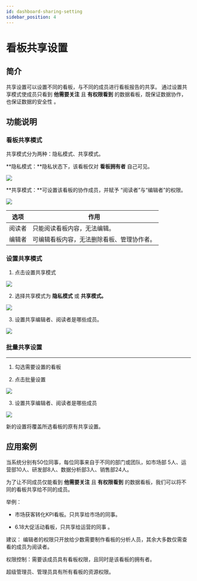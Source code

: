 ```yaml
---
id: dashboard-sharing-setting
sidebar_position: 4
---
```


# 看板共享设置

## 简介[](#jian-jie)

共享设置可以设置不同的看板，与不同的成员进行看板报告的共享。 通过设置共享模式使成员只看到 **他需要关注** 且 **有权限看到** 的数据看板，既保证数据协作，也保证数据的安全性 。

## 功能说明[](#gong-neng-shuo-ming)

### 看板共享模式[](#kan-ban-gong-xiang-mo-shi)

共享模式分为两种：隐私模式、共享模式。

**隐私模式：**隐私状态下，该看板仅对 **看板拥有者** 自己可见。

![](https://3953104361-files.gitbook.io/~/files/v0/b/gitbook-legacy-files/o/assets%2F-M2qbZInaXgdm8kkNosp%2F-MkLnBLTy1C-i06gAJ_k%2F-MkLpiYv6_FSvVsOx7uY%2Fimage.png?alt=media&token=4fa90ae6-8fed-4696-a797-9d3c8dbea6d5)

**共享模式：**可设置该看板的协作成员，并赋予 “阅读者”与“编辑者”的权限。

![](https://3953104361-files.gitbook.io/~/files/v0/b/gitbook-legacy-files/o/assets%2F-M2qbZInaXgdm8kkNosp%2F-MkLnBLTy1C-i06gAJ_k%2F-MkLpoBizrGGg07DVqAC%2Fimage.png?alt=media&token=ff66aef8-b8bd-4822-8bad-681610a4e11c)

| 选项  | 作用  |
| --- | --- |
| 阅读者 | 只能阅读看板内容，无法编辑。 |
| 编辑者 | 可编辑看板内容，无法删除看板、管理协作者。 |

### 设置共享模式[](#she-zhi-gong-xiang-mo-shi)

1. 点击设置共享模式

![](https://3953104361-files.gitbook.io/~/files/v0/b/gitbook-legacy-files/o/assets%2F-M2qbZInaXgdm8kkNosp%2F-MkLnBLTy1C-i06gAJ_k%2F-MkLq-Q-Q_NcnhCKZIAF%2Fimage.png?alt=media&token=7df00a27-410a-44e3-97a2-5c970edfa369)

2. 选择共享模式为 **隐私模式** 或 **共享模式。**

![](https://3953104361-files.gitbook.io/~/files/v0/b/gitbook-legacy-files/o/assets%2F-M2qbZInaXgdm8kkNosp%2F-MkLnBLTy1C-i06gAJ_k%2F-MkLq5rpQVtqVFd0vGDA%2Fimage.png?alt=media&token=eee77e31-05f3-4e57-b5af-f419bb4fe500)

3. 设置共享编辑者、阅读者是哪些成员。

![](https://3953104361-files.gitbook.io/~/files/v0/b/gitbook-legacy-files/o/assets%2F-M2qbZInaXgdm8kkNosp%2F-MkLnBLTy1C-i06gAJ_k%2F-MkLqFDceQ_2GOd8RZcR%2Fimage.png?alt=media&token=1e888c13-f26d-4374-a64b-cb39ef35e695)

### 批量共享设置[](#pi-liang-gong-xiang-she-zhi)


------------------------------------------

1. 勾选需要设置的看板 

2. 点击批量设置
    
![](https://3953104361-files.gitbook.io/~/files/v0/b/gitbook-legacy-files/o/assets%2F-M2qbZInaXgdm8kkNosp%2F-MkLnBLTy1C-i06gAJ_k%2F-MkLqNB8_6R-ZBSjmGQi%2Fimage.png?alt=media&token=e635876d-ea69-419f-8a92-a0a5e43302ba)

3. 设置共享编辑者、阅读者是哪些成员

![](https://3953104361-files.gitbook.io/~/files/v0/b/gitbook-legacy-files/o/assets%2F-M2qbZInaXgdm8kkNosp%2F-MkLnBLTy1C-i06gAJ_k%2F-MkLqcJJeC7RvvzYe-ME%2Fimage.png?alt=media&token=32c0aacd-c0f0-4391-8ca0-d57fa4bbb6f4)

新的设置将覆盖所选看板的原有共享设置。

## 应用案例[](#ying-yong-an-li)

当系统分别有50位同事，每位同事来自于不同的部门或团队，如市场部 5人、运营部10人、研发部8人、数据分析部3人、销售部24人。

为了让不同成员仅能看到 **他需要关注** 且 **有权限看到** 的数据看板，我们可以将不同的看板共享给不同的成员。

举例：

* 市场获客转化KPI看板。只共享给市场的同事。
    
* 6.18大促活动看板，只共享给运营的同事 。
    

建议： 编辑者的权限只开放给少数需要制作看板的分析人员，其余大多数仅需查看的成员为阅读者。

权限控制：需要该成员具有看板权限，且同时是该看板的拥有者。

超级管理员、管理员具有所有看板的资源权限。
